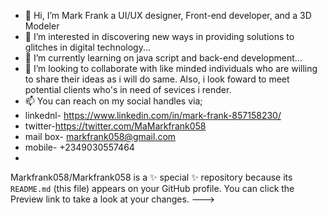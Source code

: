 - 👋 Hi, I’m Mark Frank a UI/UX designer, Front-end developer, and a 3D Modeler
- 👀 I’m interested in discovering new ways in providing solutions to glitches in digital technology...
- 🌱 I’m currently learning on java script and back-end development...
- 💞️ I’m looking to collaborate with like minded individuals who are willing to share their ideas as i will do same. Also, i look foward to meet potential clients who's in need of sevices i render.
- 📫 You can reach on my social handles via;
- linkednl- https://www.linkedin.com/in/mark-frank-857158230/
- twitter-https://twitter.com/MaMarkfrank058
- mail box- markfrank058@gmail.com
- mobile- +2349030557464
- 
Markfrank058/Markfrank058 is a ✨ special ✨ repository because its `README.md` (this file) appears on your GitHub profile.
You can click the Preview link to take a look at your changes.
--->

